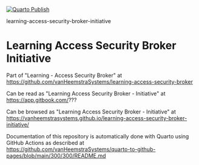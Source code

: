 [![Quarto Publish](https://github.com/vanHeemstraSystems/learning-access-security-broker-initiative/actions/workflows/publish.yml/badge.svg)](https://github.com/vanHeemstraSystems/learning-access-security-broker-initiative/actions/workflows/publish.yml)

learning-access-security-broker-initiative
# Learning Access Security Broker Initiative

Part of "Learning - Access Security Broker" at https://github.com/vanHeemstraSystems/learning-access-security-broker

Can be read as "Learning Access Security Broker - Initiative" at https://app.gitbook.com/???

Can be browsed as "Learning Access Security Broker - Initiative" at https://vanheemstrasystems.github.io/learning-access-security-broker-initiative/

Documentation of this repository is automatically done with Quarto using GitHub Actions as described at https://github.com/vanHeemstraSystems/quarto-to-github-pages/blob/main/300/300/README.md
